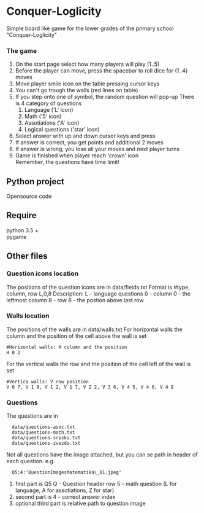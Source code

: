 # Conquer-Loglicity
Simple board like game for the lower grades of the primary school
"Conquer-Loglicity"

### The game
1. On the start page select how many players will play (1..5)
2. Before the player can move, press the spacebar to roll dice for (1..4) moves
3. Move player smile icon on the table pressing cursor keys
4. You can't go trough the walls (red lines on table)
5. If you step onto one of symbol, the random question will pop-up
   There is 4 category of questions
   1. Language ('L' icon)
   2. Math ('5' icon)
   3. Assotiations ('A' icon)
   4. Logical questions ('star' icon)
6. Select answer with up and down cursor keys and press <enter>
7. If answer is correct, you get points and additional 2 moves
8. If answer is wrong, you lose all your moves and next player turns
9. Game is finished when player reach 'crown' icon  
Remember, the questions have time limit!  
   
## Python project 
Opensource code

## Require
python 3.5 +  
pygame

## Other files
### Question icons location
The positions of the question icons are in data/fields.txt
Format is 
 #type, column, row
 L,0,8
Description:
L - language questions
0 - column 0 - the leftmost column
8 - row 8 - the postion above last row

### Walls location
The positions of the walls are in data/walls.txt
For horizontal walls the column and the position of the cell above the wall is set
```
#Horizontal walls: H column and the position
H 0 2
```
For the vertical walls the row and the position of the cell left of the wall is set
```
#Vertica walls: V row position
V 0 7, V 1 0, V 1 2, V 1 7, V 2 2, V 3 6, V 4 5, V 4 6, V 4 8
```
### Questions
The questions are in 
```
  data/questions-asoc.txt 
  data/questions-math.txt 
  data/questions-srpski.txt 
  data/questions-zvezda.txt 
```  
Not all questions have the image attached, but you can se path in header of each question. e.g.
```  
  Q5:4:'QuestionImagesMatematika\_01.jpeg'
```
1. first part is Q5
Q - Question header row
5 - math question (L for language, A for assotiations, Z for star)
2. second part is
4 - correct answer index
3. optional third part is relative path to question image
